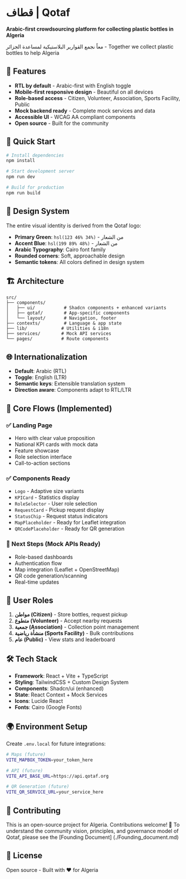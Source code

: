# قطاف | Qotaf

**Arabic-first crowdsourcing platform for collecting plastic bottles in Algeria**

معاً نجمع القوارير البلاستيكية لمساعدة الجزائر - Together we collect plastic bottles to help Algeria

## 🌟 Features

- **RTL by default** - Arabic-first with English toggle
- **Mobile-first responsive design** - Beautiful on all devices  
- **Role-based access** - Citizen, Volunteer, Association, Sports Facility, Public
- **Mock backend ready** - Complete mock services and data
- **Accessible UI** - WCAG AA compliant components
- **Open source** - Built for the community

## 🚀 Quick Start

```bash
# Install dependencies
npm install

# Start development server
npm run dev

# Build for production  
npm run build
```

## 🎨 Design System

The entire visual identity is derived from the Qotaf logo:
- **Primary Green**: `hsl(123 46% 34%)` - من الشعار
- **Accent Blue**: `hsl(199 89% 48%)` - من الشعار  
- **Arabic Typography**: Cairo font family
- **Rounded corners**: Soft, approachable design
- **Semantic tokens**: All colors defined in design system

## 🏗️ Architecture

```
src/
├── components/
│   ├── ui/           # Shadcn components + enhanced variants
│   ├── qotaf/        # App-specific components
│   └── layout/       # Navigation, footer
├── contexts/         # Language & app state
├── lib/             # Utilities & i18n
├── services/        # Mock API services
└── pages/           # Route components
```

## 🌐 Internationalization

- **Default**: Arabic (RTL)  
- **Toggle**: English (LTR)
- **Semantic keys**: Extensible translation system
- **Direction aware**: Components adapt to RTL/LTR

## 📱 Core Flows (Implemented)

### ✅ Landing Page
- Hero with clear value proposition
- National KPI cards with mock data
- Feature showcase  
- Role selection interface
- Call-to-action sections

### ✅ Components Ready
- `Logo` - Adaptive size variants
- `KPICard` - Statistics display
- `RoleSelector` - User role selection
- `RequestCard` - Pickup request display
- `StatusChip` - Request status indicators  
- `MapPlaceholder` - Ready for Leaflet integration
- `QRCodePlaceholder` - Ready for QR generation

### 🔄 Next Steps (Mock APIs Ready)
- Role-based dashboards
- Authentication flow
- Map integration (Leaflet + OpenStreetMap)
- QR code generation/scanning
- Real-time updates

## 🎯 User Roles

1. **مواطن (Citizen)** - Store bottles, request pickup
2. **متطوع (Volunteer)** - Accept nearby requests  
3. **جمعية (Association)** - Collection point management
4. **منشأة رياضية (Sports Facility)** - Bulk contributions
5. **عام (Public)** - View stats and leaderboard

## 🛠️ Tech Stack

- **Framework**: React + Vite + TypeScript
- **Styling**: TailwindCSS + Custom Design System
- **Components**: Shadcn/ui (enhanced)
- **State**: React Context + Mock Services
- **Icons**: Lucide React
- **Fonts**: Cairo (Google Fonts)

## 🌍 Environment Setup

Create `.env.local` for future integrations:

```bash
# Maps (future)
VITE_MAPBOX_TOKEN=your_token_here

# API (future)  
VITE_API_BASE_URL=https://api.qotaf.org

# QR Generation (future)
VITE_QR_SERVICE_URL=your_service_here
```

## 🤝 Contributing

This is an open-source project for Algeria. Contributions welcome!
📖 To understand the community vision, principles, and governance model of Qotaf, please see the [Founding Document] (./Founding_document.md)

## 📄 License

Open source - Built with ❤️ for Algeria
